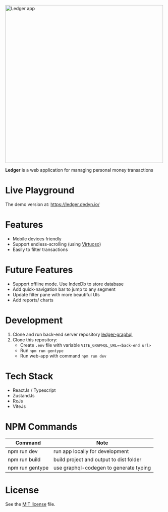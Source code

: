 <p>
    <a href="https://ledger.dedyn.io/">
        <img src="https://raw.githubusercontent.com/vespaiach/ledger/main/src/sneakview.gif" height="500"  title="Ledger app"/>
    </a>
</p>

<p>
  <b>Ledger</b> is a web application for managing personal money transactions
</p>


# Live Playground

The demo version at: https://ledger.dedyn.io/

# Features

- Mobile devices friendly
- Support endless-scrolling (using [Virtuoso](https://virtuoso.dev/))
- Easily to filter transactions

# Future Features

- Support offline mode. Use IndexDb to store database
- Add quick-navigation bar to jump to any segment
- Update filter pane with more beautiful UIs
- Add reports/ charts

# Development

1.  Clone and run back-end server repository [ledger-graphql](https://github.com/vespaiach/ledger-graphql)
2.  Clone this repository:
    - Create `.env` file with variable `VITE_GRAPHQL_URL=<back-end url>`
    - Run `npm run gentype`
    - Run web-app with command `npm run dev`

# Tech Stack

- ReactJs / Typescript
- ZustandJs
- RxJs
- ViteJs

# NPM Commands

| Command         | Note                                    |
| --------------- | --------------------------------------- |
| npm run dev     | run app locally for development         |
| npm run build   | build project and output to dist folder |
| npm run gentype | use graphql-codegen to generate typing  |

# License

See the [MIT license](https://github.com/vespaiach/ledger/blob/main/LICENSE) file.
